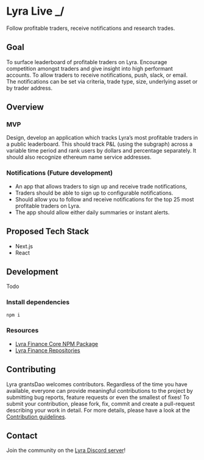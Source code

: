 # Lyra Live _/
Follow profitable traders, receive notifications and research trades.

## Goal 
To surface leaderboard of profitable traders on Lyra.
Encourage competition amongst traders and give insight into high performant accounts.
To allow traders to receive notifications, push, slack, or email. The notifications can be set via criteria, trade type, size, underlying asset or by trader address.

## Overview
### MVP
Design, develop an application which tracks Lyra’s most profitable traders in a public leaderboard. This should track P&L (using the subgraph) across a variable time period and rank users by dollars and percentage separately. It should also recognize ethereum name service addresses.

### Notifications (Future development)
- An app that allows traders to sign up and receive trade notifications, 
- Traders should be able to sign up to configurable notifications. 
- Should allow you to follow and receive notifications for the top 25 most profitable traders on Lyra. 
- The app should allow either daily summaries or instant alerts.

## Proposed Tech Stack
- Next.js
- React

## Development
Todo

### Install dependencies

```bash
npm i
```

### Resources

- [Lyra Finance Core NPM Package](https://www.npmjs.com/package/@lyrafinance/core)
- [Lyra Finance Repositories](https://github.com/lyra-finance)


## Contributing

Lyra grantsDao welcomes contributors. Regardless of the time you have available, everyone can provide meaningful contributions to the project by submitting bug reports, feature requests or even the smallest of fixes! To submit your contribution, please fork, fix, commit and create a pull-request describing your work in detail. For more details, please have a look at the [Contribution guidelines](https://github.com/Lyra-Grants/docs/blob/main/CONTRIBUTING.md).

## Contact

Join the community on the [Lyra Discord server](https://https://discord.gg/lyra)!
